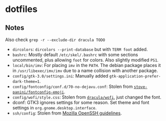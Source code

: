 # dotfiles

## Notes

Also check `grep -r --exclude-dir dracula TODO`

- `dircolors`: `dircolors --print-database` but with `TERM foot` added.
- `bashrc`: Mostly default `/etc/skel/.bashrc` with some sections uncommented,
  plus allowing `foot` for colors. Also slightly modified `PS1`.
- `local/bin/imv`: For placing `imv` in the `PATH`. The debian package places it
  in `/usr/libexec/imv/imv` due to a name collision with another package.
- `config/gtk-3.0/settings.ini`: Manually added
  `gtk-application-prefer-dark-theme=1`.
- `config/fontconfig/conf.d/70-no-dejavu.conf`: Stolen from
  [`stove-panini/fontconfig-emoji`](https://github.com/stove-panini/fontconfig-emoji).
- `config/wofi/style.css`: Stolen from
  [`dracula/wofi`](https://github.com/dracula/wofi), just changed the font.
- dconf: GTK3 ignores settings for some reason. Set theme and font settings in
  `org.gnome.desktop.interface`.
- `ssh/config`: Stolen from [Mozilla OpenSSH
  guidelines](https://infosec.mozilla.org/guidelines/openssh).
